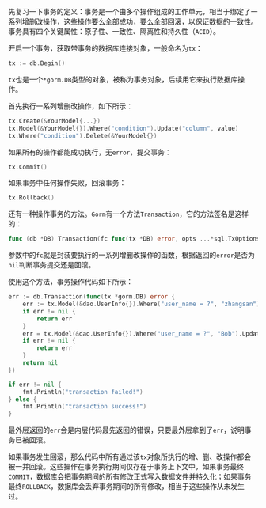 先复习一下事务的定义：事务是一个由多个操作组成的工作单元，相当于绑定了一系列增删改操作，这些操作要么全部成功，要么全部回滚，以保证数据的一致性。事务具有四个关键属性：原子性、一致性、隔离性和持久性（`ACID`）。

开启一个事务，获取带事务的数据库连接对象，一般命名为`tx`：

```go
tx := db.Begin()
```

`tx`也是一个`*gorm.DB`类型的对象，被称为事务对象，后续用它来执行数据库操作。

首先执行一系列增删改操作，如下所示：

```go
tx.Create(&YourModel{...})
tx.Model(&YourModel{}).Where("condition").Update("column", value)
tx.Where("condition").Delete(&YourModel{})
```

如果所有的操作都能成功执行，无`error`，提交事务：

```go
tx.Commit()
```

如果事务中任何操作失败，回滚事务：

```go
tx.Rollback()
```

还有一种操作事务的方法。`Gorm`有一个方法`Transaction`，它的方法签名是这样的：

```go
func (db *DB) Transaction(fc func(tx *DB) error, opts ...*sql.TxOptions) (err error)
```

参数中的`fc`就是封装要执行的一系列增删改操作的函数，根据返回的`error`是否为`nil`判断事务提交还是回滚。

使用这个方法，事务操作代码如下所示：

```go
err := db.Transaction(func(tx *gorm.DB) error {
	err := tx.Model(&dao.UserInfo{}).Where("user_name = ?", "zhangsan").Update("age", 3).Error
	if err != nil {
		return err
	}
	err = tx.Model(&dao.UserInfo{}).Where("user_name = ?", "Bob").Update("age", 4).Error
	if err != nil {
		return err
	}
	return nil
})

if err != nil {
	fmt.Println("transaction failed!")
} else {
	fmt.Println("transaction success!")
}
```

最外层返回的`err`会是内层代码最先返回的错误，只要最外层拿到了`err`，说明事务已被回滚。

如果事务发生回滚，那么代码中所有通过该`tx`对象所执行的增、删、改操作都会被一并回滚。这些操作在事务执行期间仅存在于事务上下文中，如果事务最终`COMMIT`，数据库会把事务期间的所有修改正式写入数据文件并持久化；如果事务最终`ROLLBACK`，数据库会丢弃事务期间的所有修改，相当于这些操作从未发生过。
